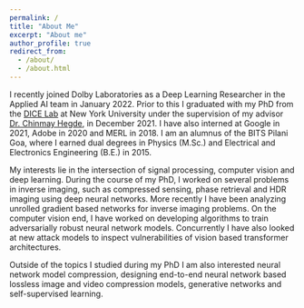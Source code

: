```yaml
---
permalink: /
title: "About Me"
excerpt: "About me"
author_profile: true
redirect_from: 
  - /about/
  - /about.html
---
```


<p>I recently joined Dolby Laboratories as a Deep Learning Researcher in the Applied AI team in January 2022. Prior to this I graduated with my PhD from the <a target="_blank" href='http://dice.ece.iastate.edu/'>DICE Lab</a> at New York University under the supervision of my advisor <a target="_blank" href='https://chinmayhegde.github.io/'>Dr. Chinmay Hegde</a>, in December 2021. I have also interned at Google in 2021, Adobe in 2020 and MERL in 2018. I am an alumnus of the BITS Pilani Goa, where I earned dual degrees in Physics (M.Sc.) and Electrical and Electronics Engineering (B.E.) in 2015.</p>

<p> My interests lie in the intersection of signal processing, computer vision and deep learning. During the course of my PhD, I worked on several problems in inverse imaging, such as compressed sensing, phase retrieval and HDR imaging using deep neural networks. More recently I have been analyzing unrolled gradient based networks for inverse imaging problems. On the computer vision end, I have worked on developing algorithms to train adversarially robust neural network models. Concurrently I have also looked at new attack models to inspect vulnerabilities of vision based transformer architectures. </p>

<p> Outside of the topics I studied during my PhD I am also interested neural network model compression, designing end-to-end neural network based lossless image and video compression models, generative networks and self-supervised learning. </p>


